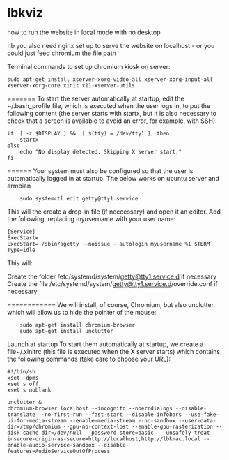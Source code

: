 # lbkviz
how to run the website in local mode with no desktop

nb you also need nginx set up to serve the website on localhost - or you could just feed chromium the file path


Terminal commands to set up chromium kiosk on server:
`````
sudo apt-get install xserver-xorg-video-all xserver-xorg-input-all xserver-xorg-core xinit x11-xserver-utils
``````
=======
To start the server automatically at startup, edit the ~/.bash_profile file, which is executed when the user logs in, to put the following content (the server starts with startx, but it is also necessary to check that a screen is available to avoid an error, for example, with SSH):
```
if  [ -z $DISPLAY ] &&  [ $(tty) = /dev/tty1 ]; then
    startx
else
    echo "No display detected. Skipping X server start."
fi
```
======
Your system must also be configured so that the user is automatically logged in at startup. The below works on ubuntu server and armbian
````
    sudo systemctl edit getty@tty1.service
````
This will the create a drop-in file (if neccessary) and open it an editor. Add the following, replacing myusername with your user name:
````
[Service]
ExecStart=
ExecStart=-/sbin/agetty --noissue --autologin myusername %I $TERM
Type=idle
````
This will:

Create the folder /etc/systemd/system/getty@tty1.service.d if necessary
Create the file /etc/systemd/system/getty@tty1.service.d/override.conf if necessary



============
We will install, of course, Chromium, but also unclutter, which will allow us to hide the pointer of the mouse:
````
    sudo apt-get install chromium-browser
    sudo apt-get install unclutter
````
Launch at startup
To start them automatically at startup, we create a file~/.xinitrc (this file is executed when the X server starts) which contains the following commands (take care to choose your URL):
````
#!/bin/sh
xset -dpms
xset s off
xset s noblank

unclutter &
chromium-browser localhost --incognito --noerrdialogs --disable-translate --no-first-run --fast-start --disable-infobars --use-fake-ui-for-media-stream --enable-media-stream --no-sandbox --user-data-dir=/tmp/chromium --gpu-no-context-lost --enable-gpu-rasterization --disk-cache-dir=/dev/null --password-store=basic  --unsafely-treat-insecure-origin-as-secure=http://localhost,http://lbkmac.local --enable-audio-service-sandbox --disable-features=AudioServiceOutOfProcess
